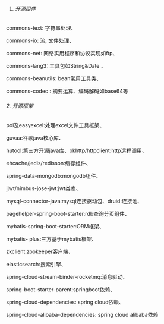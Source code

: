 1. ######  开源组件

commons-text: 字符串处理、

commons-io: 流, ⽂件处理、

commons-net: ⽹络实⽤程序和协议实现如ftp、

commons-lang3: ⼯具包如String&Date 、

commons-beanutils: bean常⽤⼯具类、

commons-codec : 摘要运算、编码解码如base64等



###### 2.  开源框架

poi及easyexcel:处理excel⽂件⼯具框架、

guvaa:⾕歌java核⼼库、

hutool:第三⽅开源java库、okhttp/httpclient:http远程调⽤、

ehcache/jedis/redisson:缓存组件、

spring-data-mongodb:mongodb组件、

jjwt/nimbus-jose-jwt:jwt类库、

mysql-connector-java:mysql连接驱动包、druid:连接池、

pagehelper-spring-boot-starter:rdb查询分⻚组件、

mybatis-spring-boot-starter:ORM框架、

mybatis- plus:三方基于mybatis框架、

zkclient:zookeeper客户端、

elasticsearch:搜索引擎、

spring-cloud-stream-binder-rocketmq:消息驱动、

spring-boot-starter-parent:springboot依赖、

spring-cloud-dependencies: spring cloud依赖、

spring-cloud-alibaba-dependencies: spring cloud alibaba依赖
